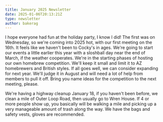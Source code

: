 ```yaml
---
title: January 2025 Newsletter
date: 2025-01-06T20:13:21Z
type: newsletter
author: bakerag
---
```


I hope everyone had fun at the holiday party, I know I did! The first was on Wednesday, so we're
coming into 2025 hot, with our first meeting on the 16th. It feels like we haven't been to Cocky's
in ages. We're going to start our events a little earlier this year with a sloshball day near
the end of March, if the weather cooperates. We're in the starting phases of hosting our own homebrew
competition. We'll keep it small and limit it to AZ homebrewers and British styles. If all goes well,
we can consider expanding for next year. We'll judge it in August and will need a lot of help from
members to pull it off. Bring you name ideas for the competition to the next meeting, please.

We're having a highway cleanup January 18, if you haven't been before, we clean a mile of Outer Loop
Road, then usually go to Wren House. If 4 or more people show up, you basically will be walking a mile
and picking up a very manageable amount of trash along the way. We have the bags and safety vests, gloves
are recommended.